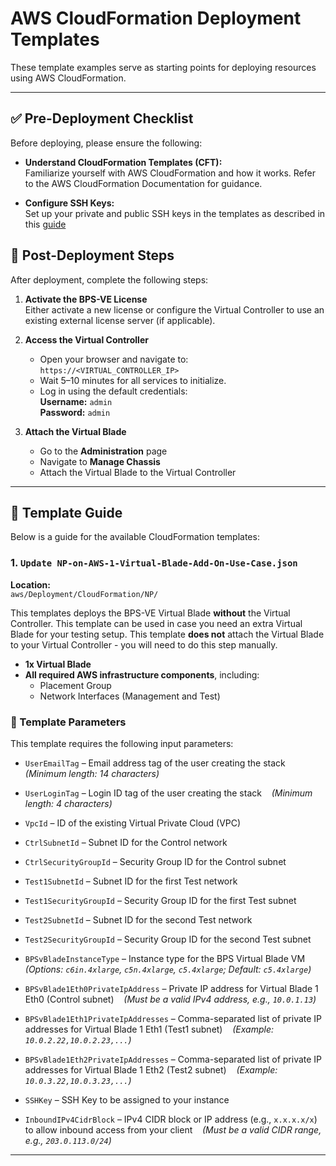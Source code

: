 # AWS CloudFormation Deployment Templates

These template examples serve as starting points for deploying resources using AWS CloudFormation.

---

## ✅ Pre-Deployment Checklist

Before deploying, please ensure the following:

- **Understand CloudFormation Templates (CFT):**  
  Familiarize yourself with AWS CloudFormation and how it works. Refer to the AWS CloudFormation Documentation for guidance.

- **Configure SSH Keys:**  
  Set up your private and public SSH keys in the templates as described in this [guide](https://github.com/Keysight/bpsve/tree/main/aws/Deployment/CloudFormation#-case-study-why-do-we-need-ssh-public-and-private-keys-in-the-breakingpoint-ve-vms-)

## 🔧 Post-Deployment Steps

After deployment, complete the following steps:

1. **Activate the BPS-VE License**  
   Either activate a new license or configure the Virtual Controller to use an existing external license server (if applicable).

2. **Access the Virtual Controller**  
   - Open your browser and navigate to: `https://<VIRTUAL_CONTROLLER_IP>`  
   - Wait 5–10 minutes for all services to initialize.  
   - Log in using the default credentials:  
     **Username:** `admin`  
     **Password:** `admin`

3. **Attach the Virtual Blade**  
   - Go to the **Administration** page  
   - Navigate to **Manage Chassis**  
   - Attach the Virtual Blade to the Virtual Controller


---

## 📘 Template Guide

Below is a guide for the available CloudFormation templates:

### 1. `Update NP-on-AWS-1-Virtual-Blade-Add-On-Use-Case.json`  
**Location:**  
`aws/Deployment/CloudFormation/NP/`

This templates deploys the BPS-VE Virtual Blade **without** the Virtual Controller. This template can be used in case you need an extra Virtual Blade for your testing setup. This template **does not** attach the Virtual Blade to your Virtual Controller - you will need to do this step manually.

- **1x Virtual Blade**
- **All required AWS infrastructure components**, including:
  - Placement Group
  - Network Interfaces (Management and Test)

### 🔧 Template Parameters


This template requires the following input parameters:

- `UserEmailTag` – Email address tag of the user creating the stack  
  *(Minimum length: 14 characters)*

- `UserLoginTag` – Login ID tag of the user creating the stack  
  *(Minimum length: 4 characters)*

- `VpcId` – ID of the existing Virtual Private Cloud (VPC)

- `CtrlSubnetId` – Subnet ID for the Control network

- `CtrlSecurityGroupId` – Security Group ID for the Control subnet

- `Test1SubnetId` – Subnet ID for the first Test network
- `Test1SecurityGroupId` – Security Group ID for the first Test subnet

- `Test2SubnetId` – Subnet ID for the second Test network

- `Test2SecurityGroupId` – Security Group ID for the second Test subnet

- `BPSvBladeInstanceType` – Instance type for the BPS Virtual Blade VM  
  *(Options: `c6in.4xlarge`, `c5n.4xlarge`, `c5.4xlarge`; Default: `c5.4xlarge`)*

- `BPSvBlade1Eth0PrivateIpAddress` – Private IP address for Virtual Blade 1 Eth0 (Control subnet)  
  *(Must be a valid IPv4 address, e.g., `10.0.1.13`)*

- `BPSvBlade1Eth1PrivateIpAddresses` – Comma-separated list of private IP addresses for Virtual Blade 1 Eth1 (Test1 subnet)  
  *(Example: `10.0.2.22,10.0.2.23,...`)*

- `BPSvBlade1Eth2PrivateIpAddresses` – Comma-separated list of private IP addresses for Virtual Blade 1 Eth2 (Test2 subnet)  
  *(Example: `10.0.3.22,10.0.3.23,...`)*

- `SSHKey` – SSH Key to be assigned to your instance

- `InboundIPv4CidrBlock` – IPv4 CIDR block or IP address (e.g., `x.x.x.x/x`) to allow inbound access from your client  
  *(Must be a valid CIDR range, e.g., `203.0.113.0/24`)*

---
